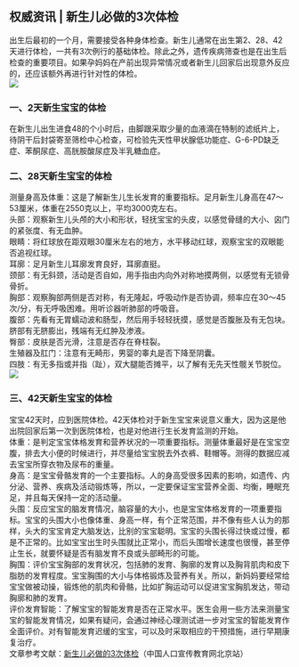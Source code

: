 ## 权威资讯 | 新生儿必做的3次体检  
出生后最初的一个月，需要接受各种身体检查。新生儿通常在出生第2、28、42天进行体检，一共有3次例行的基础体检。除此之外，遗传疾病筛查也是在出生后检查的重要项目。如果孕妈妈在产前出现异常情况或者新生儿回家后出现意外反应的，还应该额外再进行针对性的体检。  
![](http://cdncms.v-keep.cn/wp-content/uploads/2020/01/timguuy-1024x671.jpg)  
### 一、2天新生宝宝的体检  
在新生儿出生进食48的个小时后，由脚跟采取少量的血液滴在特制的滤纸片上，待阴干后封袋寄至筛检中心检查，可检验先天性甲状腺低功能症、G-6-PD缺乏症、苯酮尿症、高胱胺酸尿症及半乳糖血症。  
### 二、28天新生宝宝的体检  
测量身高及体重：这是了解新生儿生长发育的重要指标。足月新生儿身高在47～53厘米，体重在2550克以上，平均3000克左右。  
头部：观察新生儿头颅的大小和形状，轻抚宝宝的头皮，以感觉骨缝的大小、囟门的紧张度、有无血肿。  
眼睛：将红球放在距双眼30厘米左右的地方，水平移动红球，观察宝宝的双眼能否追视红球。  
耳廓：足月新生儿耳廓发育良好，耳廓直挺。  
颈部：有无斜颈，活动是否自如，用手指由内向外对称地摸两侧，以感觉有无锁骨骨折。  
胸部：观察胸部两侧是否对称，有无隆起，呼吸动作是否协调，频率应在30～45次/分，有无呼吸困难。用听诊器听肺部的呼吸音。  
腹部：先看有无胃蠕动波和肠型，然后用手轻轻抚摸，感觉是否腹胀及有无包块。脐部有无脐膨出，残端有无红肿及渗液。  
臀部：皮肤是否光滑，注意是否存在脊柱裂。  
生殖器及肛门：注意有无畸形，男婴的睾丸是否下降至阴囊。  
四肢：有无多指或并指（趾），双大腿能否摊平，以了解有无先天性髋关节脱位。  
![](http://cdncms.v-keep.cn/wp-content/uploads/2020/01/timgqqsw-1024x671.jpg)  
### 三、42天新生宝宝的体检  
宝宝42天时，应到医院体检。42天体检对于新生宝宝来说意义重大，因为这是他出院回家后第一次到医院体检，也是对他进行生长发育监测的开始。  
体重：是判定宝宝体格发育和营养状况的一项重要指标。测量体重最好是在宝宝空腹，排去大小便的时候进行，并尽量给宝宝脱去外衣裤、鞋帽等。测得的数据应减去宝宝所穿衣物及尿布的重量。  
身高：是宝宝骨骼发育的一个主要指标。人的身高受很多因素的影响，如遗传、内分泌、营养、疾病及活动锻炼等，所以，一定要保证宝宝营养全面、均衡，睡眠充足，并且每天保持一定的活动量。  
头围：反应宝宝的脑发育情况，脑容量的大小，也是宝宝体格发育的一项重要指标。宝宝的头围大小也像体重、身高一样，有个正常范围，并不像有些人认为的那样，头大的宝宝肯定大脑发达，比别的宝宝聪明。宝宝的头围长得过快或过慢，都是不正常的。比如宝宝出生时头围就比正常小，而后头围增长速度也很慢，甚至停止生长，就要怀疑是否有脑发育不良或头部畸形的可能。  
胸围：评价宝宝胸部的发育状况，包括肺的发育、胸廓的发育以及胸背肌肉和皮下脂肪的发育程度。宝宝胸围的大小与体格锻炼及营养有关。所以，新妈妈要经常给宝宝做被动操，锻炼他的肌肉和骨骼，比如扩胸运动可以促进宝宝胸肌发达，带动胸廓和肺的发育。  
评价发育智能：了解宝宝的智能发育是否在正常水平。医生会用一些方法来测量宝宝的智能发育情况，如果有疑问，会通过神经心理测试进一步对宝宝的智能发育作全面评价。对有智能发育迟缓的宝宝，可以及时采取相应的干预措施，进行早期康复治疗。  
文章参考文献：<a href="http://bj.nhfpccpcc.org.cn/channel/newsinfo/2968">新生儿必做的3次体检</a>（中国人口宣传教育网北京站）  
